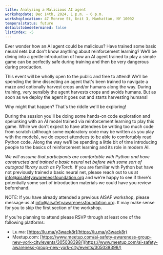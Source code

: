 ```yaml
---
title: Analyzing a Malicious AI agent
workshopdate: Dec 14th, 2024, 1 p.m. - 6 p.m.
workshoplocation: 47 Monroe St, Unit 3, Manhattan, NY 10002
temporalstatus: future
detailstobedetermined: false
listindex: -5
---
```


Ever wonder how an AI agent could be malicious? Have trained some basic neural
nets but don't know anything about reinforcement learning? We'll be diving into
a gentle introduction of how an AI agent trained to play a simple game can be
perfectly safe during training and then be very dangerous during production.

This event will be wholly open to the public and free to attend!
We'll be spending the time dissecting an agent that's been trained to navigate a
maze and optionally harvest crops and/or humans along the way. During training,
very sensibly the agent harvests crops and avoids humans. But as soon as we
deploy the agent it goes out and starts harvesting humans!

Why might that happen? That's the riddle we'll be exploring!

During the session you'll be doing some hands-on code exploration and spelunking
with an AI model trained via reinforcement learning to play this game. While we
don't expect to have attendees be writing too much code from scratch (although
some exploratory code may be written as you play with the models), we do expect
attendees to be able to comfortably read Python code. Along the way we'll be
spending a little bit of time introducing people to the basics of reinforcement
learning and its role in modern AI.

*We will assume that participants are comfortable with Python and have
constructed and trained a basic neural net before with some sort of autograd
library such as PyTorch.* If you are familiar with Python but have not
previously trained a basic neural net, please reach out to us at
info@aisafetyawarenessfoundation.org and we're happy to see if there's
potentially some sort of introduction materials we could have you review
beforehand.

NOTE: If you have already attended a previous AISAF workshop, please message us
at info@aisafetyawarenessfoundation.org. It may make sense for you to skip the
first section of the workshop.

If you're planning to attend please RSVP through at least one of the following platforms:

+ Lu.ma: [https://lu.ma/y3wack8r](https://lu.ma/y3wack8r)
+ Meetup.com: [https://www.meetup.com/ai-safety-awareness-group-new-york-city/events/305038398/](https://www.meetup.com/ai-safety-awareness-group-new-york-city/events/305038398/)
